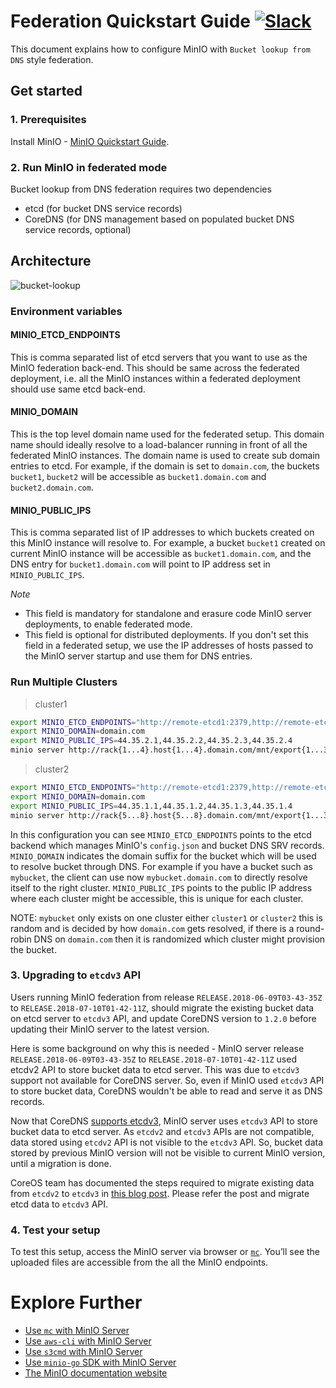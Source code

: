 # Federation Quickstart Guide [![Slack](https://slack.min.io/slack?type=svg)](https://slack.min.io)
This document explains how to configure MinIO with `Bucket lookup from DNS` style federation.

## Get started

### 1. Prerequisites
Install MinIO - [MinIO Quickstart Guide](https://docs.min.io/docs/minio-quickstart-guide).

### 2. Run MinIO in federated mode
Bucket lookup from DNS federation requires two dependencies

- etcd (for bucket DNS service records)
- CoreDNS (for DNS management based on populated bucket DNS service records, optional)

## Architecture

![bucket-lookup](https://github.com/angzam78/minio/blob/master/docs/federation/lookup/bucket-lookup.png?raw=true)

### Environment variables

#### MINIO_ETCD_ENDPOINTS

This is comma separated list of etcd servers that you want to use as the MinIO federation back-end. This should
be same across the federated deployment, i.e. all the MinIO instances within a federated deployment should use same
etcd back-end.

#### MINIO_DOMAIN

This is the top level domain name used for the federated setup. This domain name should ideally resolve to a load-balancer
running in front of all the federated MinIO instances. The domain name is used to create sub domain entries to etcd. For
example, if the domain is set to `domain.com`, the buckets `bucket1`, `bucket2` will be accessible as `bucket1.domain.com`
and `bucket2.domain.com`.

#### MINIO_PUBLIC_IPS

This is comma separated list of IP addresses to which buckets created on this MinIO instance will resolve to. For example,
a bucket `bucket1` created on current MinIO instance will be accessible as `bucket1.domain.com`, and the DNS entry for
`bucket1.domain.com` will point to IP address set in `MINIO_PUBLIC_IPS`.

*Note*

- This field is mandatory for standalone and erasure code MinIO server deployments, to enable federated mode.
- This field is optional for distributed deployments. If you don't set this field in a federated setup, we use the IP addresses of
hosts passed to the MinIO server startup and use them for DNS entries.

### Run Multiple Clusters

> cluster1

```sh
export MINIO_ETCD_ENDPOINTS="http://remote-etcd1:2379,http://remote-etcd2:4001"
export MINIO_DOMAIN=domain.com
export MINIO_PUBLIC_IPS=44.35.2.1,44.35.2.2,44.35.2.3,44.35.2.4
minio server http://rack{1...4}.host{1...4}.domain.com/mnt/export{1...32}
```

> cluster2

```sh
export MINIO_ETCD_ENDPOINTS="http://remote-etcd1:2379,http://remote-etcd2:4001"
export MINIO_DOMAIN=domain.com
export MINIO_PUBLIC_IPS=44.35.1.1,44.35.1.2,44.35.1.3,44.35.1.4
minio server http://rack{5...8}.host{5...8}.domain.com/mnt/export{1...32}
```

In this configuration you can see `MINIO_ETCD_ENDPOINTS` points to the etcd backend which manages MinIO's
`config.json` and bucket DNS SRV records. `MINIO_DOMAIN` indicates the domain suffix for the bucket which
will be used to resolve bucket through DNS. For example if you have a bucket such as `mybucket`, the
client can use now `mybucket.domain.com` to directly resolve itself to the right cluster. `MINIO_PUBLIC_IPS`
points to the public IP address where each cluster might be accessible, this is unique for each cluster.

NOTE: `mybucket` only exists on one cluster either `cluster1` or `cluster2` this is random and
is decided by how `domain.com` gets resolved, if there is a round-robin DNS on `domain.com` then
it is randomized which cluster might provision the bucket.

### 3. Upgrading to `etcdv3` API

Users running MinIO federation from release `RELEASE.2018-06-09T03-43-35Z` to `RELEASE.2018-07-10T01-42-11Z`, should migrate the existing bucket data on etcd server to `etcdv3` API, and update CoreDNS version to `1.2.0` before updating their MinIO server to the latest version.

Here is some background on why this is needed - MinIO server release `RELEASE.2018-06-09T03-43-35Z` to `RELEASE.2018-07-10T01-42-11Z` used etcdv2 API to store bucket data to etcd server. This was due to `etcdv3` support not available for CoreDNS server. So, even if MinIO used `etcdv3` API to store bucket data, CoreDNS wouldn't be able to read and serve it as DNS records.

Now that CoreDNS [supports etcdv3](https://coredns.io/2018/07/11/coredns-1.2.0-release/), MinIO server uses `etcdv3` API to store bucket data to etcd server. As `etcdv2` and `etcdv3` APIs are not compatible, data stored using `etcdv2` API is not visible to the `etcdv3` API. So, bucket data stored by previous MinIO version will not be visible to current MinIO version, until a migration is done.

CoreOS team has documented the steps required to migrate existing data from `etcdv2` to `etcdv3` in [this blog post](https://coreos.com/blog/migrating-applications-etcd-v3.html). Please refer the post and migrate etcd data to `etcdv3` API.

### 4. Test your setup

To test this setup, access the MinIO server via browser or [`mc`](https://docs.min.io/docs/minio-client-quickstart-guide). You’ll see the uploaded files are accessible from the all the MinIO endpoints.

# Explore Further

- [Use `mc` with MinIO Server](https://docs.min.io/docs/minio-client-quickstart-guide)
- [Use `aws-cli` with MinIO Server](https://docs.min.io/docs/aws-cli-with-minio)
- [Use `s3cmd` with MinIO Server](https://docs.min.io/docs/s3cmd-with-minio)
- [Use `minio-go` SDK with MinIO Server](https://docs.min.io/docs/golang-client-quickstart-guide)
- [The MinIO documentation website](https://docs.min.io)
